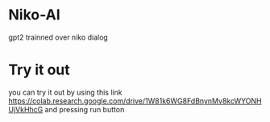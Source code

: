 # Niko-AI
gpt2 trainned over niko dialog

# Try it out
you can try it out by using this link https://colab.research.google.com/drive/1W81k6WG8FdBnynMv8kcWYONHUjVkHhcG and pressing run button
